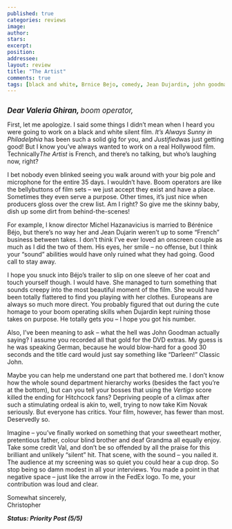 ```yaml
---
published: true
categories: reviews
image:
author: 
stars: 
excerpt: 
position: 
addressee: 
layout: review
title: "The Artist"
comments: true
tags: [black and white, Brnice Bejo, comedy, Jean Dujardin, john goodman, Letters, Michel Hazanavicius, oscars, silent]
---
```

<div><p><span class="full-image-block ssNonEditable"><span><a href="/letters/2012/3/2/the-artist.html"><img src="http://static.squarespace.com/static/5005f6bcc4aa41161b33e89e/5329cf1fe4b07c068ebf74de/5329cf1fe4b07c068ebf74e4/1336621222517/theartist.jpg" alt="" /></a></span></span></p>
<p><span style="font-size:120%;"><em><strong>Dear Valeria Ghiran, </strong>boom operator,</em></span></p>
<p>First, let me apologize. I said some things I didn&rsquo;t mean when I heard you were going to work on a black and white silent film. <em>It&rsquo;s Always Sunny in Philadelphia </em>has been such a solid gig for you, and <em>Justified</em>was just getting good! But I know you&rsquo;ve always wanted to work on a real Hollywood film. Technically<em>The Artist</em> is French, and there&rsquo;s no talking, but who&rsquo;s laughing now, right?</p>
<p>I bet nobody even blinked seeing you walk around with your big pole and microphone for the entire 35 days. I wouldn&rsquo;t have. Boom operators are like the bellybuttons of film sets &ndash; we just accept they exist and have a place. Sometimes they even serve a purpose. Other times, it&rsquo;s just nice when producers gloss over the crew list. Am I right? So give me the skinny baby, dish up some dirt from behind-the-scenes!</p>
<p>For example, I know director Michel Hazanavicius is married to B&eacute;r&eacute;nice B&eacute;jo, but there&rsquo;s no way her and Jean Dujarin weren&rsquo;t up to some &ldquo;French&rdquo; business between takes. I don&rsquo;t think I&rsquo;ve ever loved an onscreen couple as much as I did the two of them. His eyes, her smile &ndash; no offense, but I think your &ldquo;sound&rdquo; abilities would have only ruined what they had going. Good call to stay away.</p>
<p>I hope you snuck into B&eacute;jo&rsquo;s trailer to slip on one sleeve of her coat and touch yourself though. I would have. She managed to turn something that sounds creepy into the most beautiful moment of the film. She would have been totally flattered to find you playing with her clothes. Europeans are always so much more direct. You probably figured that out during the cute homage to your boom operating skills when Dujardin kept ruining those takes on purpose. He totally gets you &ndash; I hope you got his number.</p>
<p>Also, I&rsquo;ve been meaning to ask &ndash; what the hell was John Goodman actually saying? I assume you recorded all that gold for the DVD extras. My guess is he was speaking German, because he would blow-hard for a good 30 seconds and the title card would just say something like &ldquo;Darleen!&rdquo; Classic John.</p>
<p>Maybe you can help me understand one part that bothered me. I don&rsquo;t know how the whole sound department hierarchy works (besides the fact you&rsquo;re at the bottom), but can you tell your bosses that using the <em>Vertigo</em> score killed the ending for Hitchcock fans? Depriving people of a climax after such a stimulating ordeal is akin to, well, trying to now take Kim Novak seriously. But everyone has critics. Your film, however, has fewer than most. Deservedly so.</p>
<p>Imagine &ndash; you&rsquo;ve finally worked on something that your sweetheart mother, pretentious father, colour blind brother and deaf Grandma all equally enjoy. Take some credit Val, and don&rsquo;t be so offended by all the praise for this brilliant and unlikely &ldquo;silent&rdquo; hit. That scene, with the sound &ndash; you nailed it. The audience at my screening was so quiet you could hear a cup drop. So stop being so damn modest in all your interviews. You made a point in that negative space &ndash; just like the arrow in the FedEx logo. To me, your contribution was loud and clear.</p>
<p>Somewhat sincerely,<br />Christopher</p>
<p><em><strong>Status: Priority Post (5/5)</strong></em></p>
<p><span class="full-image-block ssNonEditable"><span><span>&nbsp;</span></span></span></p></div>

